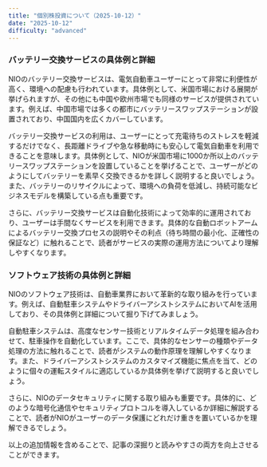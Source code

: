 ```yaml
---
title: "個別株投資について（2025-10-12）"
date: "2025-10-12"
difficulty: "advanced"
---
```


### バッテリー交換サービスの具体例と詳細

NIOのバッテリー交換サービスは、電気自動車ユーザーにとって非常に利便性が高く、環境への配慮も行われています。具体例として、米国市場における展開が挙げられますが、その他にも中国や欧州市場でも同様のサービスが提供されています。例えば、中国市場では多くの都市にバッテリースワップステーションが設置されており、中国国内を広くカバーしています。

バッテリー交換サービスの利用は、ユーザーにとって充電待ちのストレスを軽減するだけでなく、長距離ドライブや急な移動時にも安心して電気自動車を利用できることを意味します。具体例として、NIOが米国市場に1000か所以上のバッテリースワップステーションを設置していることを挙げることで、ユーザーがどのようにしてバッテリーを素早く交換できるかを詳しく説明すると良いでしょう。また、バッテリーのリサイクルによって、環境への負荷を低減し、持続可能なビジネスモデルを構築している点も重要です。

さらに、バッテリー交換サービスは自動化技術によって効率的に運用されており、ユーザーは手間なくサービスを利用できます。具体的な自動ロボットアームによるバッテリー交換プロセスの説明やその利点（待ち時間の最小化、正確性の保証など）に触れることで、読者がサービスの実際の運用方法についてより理解しやすくなります。

### ソフトウェア技術の具体例と詳細

NIOのソフトウェア技術は、自動車業界において革新的な取り組みを行っています。例えば、自動駐車システムやドライバーアシストシステムにおいてAIを活用しており、その具体例と詳細について掘り下げてみましょう。

自動駐車システムは、高度なセンサー技術とリアルタイムデータ処理を組み合わせて、駐車操作を自動化しています。ここで、具体的なセンサーの種類やデータ処理の方法に触れることで、読者がシステムの動作原理を理解しやすくなります。また、ドライバーアシストシステムのカスタマイズ機能に焦点を当て、どのように個々の運転スタイルに適応しているか具体例を挙げて説明すると良いでしょう。

さらに、NIOのデータセキュリティに関する取り組みも重要です。具体的に、どのような暗号化通信やセキュリティプロトコルを導入しているか詳細に解説することで、読者がNIOがユーザーのデータ保護にどれだけ重きを置いているかを理解できるでしょう。

以上の追加情報を含めることで、記事の深掘りと読みやすさの両方を向上させることができます。
